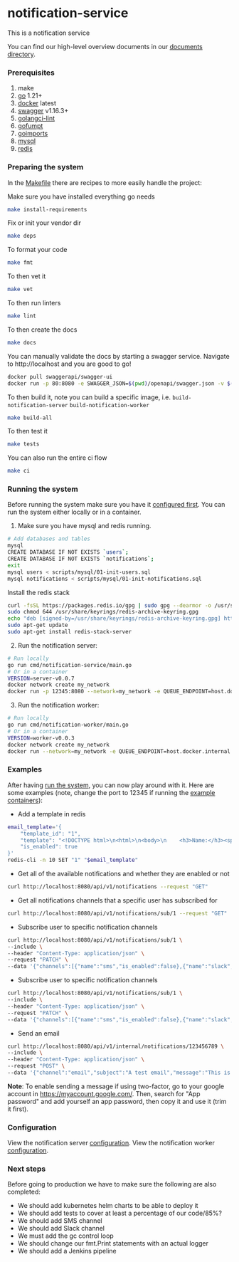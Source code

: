 # notification-service
This is a notification service

You can find our high-level overview documents in our [documents directory](/documents/README.md).

### Prerequisites

1. make
2. [go](https://go.dev/doc/install) 1.21+
3. [docker](https://docs.docker.com/engine/install/) latest
4. [swagger](github.com/swaggo/swag/cmd/swag) v1.16.3+
5. [golangci-lint](github.com/golangci/golangci-lint/cmd/golangci-lint) 
6. [gofumpt](mvdan.cc/gofumpt@latest)
7. [goimports](golang.org/x/tools/cmd/goimports@latest)
8. [mysql](https://dev.mysql.com/downloads/installer/)
9. [redis](https://redis.io/docs/install/install-redis/)

### Preparing the system

In the [Makefile](Makefile) there are recipes to more easily handle the project:

Make sure you have installed everything go needs
```bash
make install-requirements
```

Fix or init your vendor dir
```bash
make deps
```

To format your code
```bash
make fmt
```

To then vet it
```bash
make vet
```

To then run linters
```bash
make lint
```

To then create the docs
```bash
make docs
```

You can manually validate the docs by starting a swagger service. Navigate to http://localhost and you are good to go!
```bash
docker pull swaggerapi/swagger-ui
docker run -p 80:8080 -e SWAGGER_JSON=$(pwd)/openapi/swagger.json -v $(pwd)/openapi:$(pwd)/openapi swaggerapi/swagger-ui
```

To then build it, note you can build a specific image, i.e. `build-notification-server` `build-notification-worker`
```bash
make build-all
```

To then test it
```bash
make tests
```

You can also run the entire ci flow
```bash
make ci
```

### Running the system

Before running the system make sure you have it [configured first](#configuration). You can run the system either locally or in a container.

1. Make sure you have mysql and redis running.
```bash
# Add databases and tables
mysql
CREATE DATABASE IF NOT EXISTS `users`;
CREATE DATABASE IF NOT EXISTS `notifications`;
exit
mysql users < scripts/mysql/01-init-users.sql
mysql notifications < scripts/mysql/01-init-notifications.sql
```

Install the redis stack
```bash 
curl -fsSL https://packages.redis.io/gpg | sudo gpg --dearmor -o /usr/share/keyrings/redis-archive-keyring.gpg
sudo chmod 644 /usr/share/keyrings/redis-archive-keyring.gpg
echo "deb [signed-by=/usr/share/keyrings/redis-archive-keyring.gpg] https://packages.redis.io/deb $(lsb_release -cs) main" | sudo tee /etc/apt/sources.list.d/redis.list
sudo apt-get update
sudo apt-get install redis-stack-server
```

2. Run the notification server:
```bash
# Run locally
go run cmd/notification-service/main.go
# Or in a container
VERSION=server-v0.0.7
docker network create my_network
docker run -p 12345:8080 --network=my_network -e QUEUE_ENDPOINT=host.docker.internal:6379 -e DB_LOCATION=host.docker.internal -e DB_PORT=3306 -v /app/secrets:/app/secrets lz1marine/notification-service:${VERSION}
```

3. Run the notification worker:
```bash
# Run locally
go run cmd/notification-worker/main.go
# Or in a container
VERSION=worker-v0.0.3
docker network create my_network
docker run --network=my_network -e QUEUE_ENDPOINT=host.docker.internal:6379 -e DB_LOCATION=host.docker.internal -e DB_PORT=3306 -v /app/secrets:/app/secrets lz1marine/notification-service:${VERSION}
```

### Examples

After having [run the system](#running-the-system), you can now play around with it. Here are some examples (note, change the port to 12345 if running the [example containers](#running-the-system)):

* Add a template in redis
```bash
email_template='{
    "template_id": "1",
    "template": "<!DOCTYPE html>\n<html>\n<body>\n    <h3>Name:</h3><span>Hello {{.Name}}</span><br/><br/>\n    <h3>Email:</h3><span>{{.Email}}</span><br/>\n    <h3>Message:</h3><span>{{.Message}}</span><br/>\n</body>\n</html>",
    "is_enabled": true
}'
redis-cli -n 10 SET "1" "$email_template"
```

* Get all of the available notifications and whether they are enabled or not
```bash
curl http://localhost:8080/api/v1/notifications --request "GET"
```

* Get all notifications channels that a specific user has subscribed for

```bash
curl http://localhost:8080/api/v1/notifications/sub/1 --request "GET" 
```

* Subscribe user to specific notification channels

```bash
curl http://localhost:8080/api/v1/notifications/sub/1 \
--include \
--header "Content-Type: application/json" \
--request "PATCH" \
--data '{"channels":[{"name":"sms","is_enabled":false},{"name":"slack","is_enabled":false}]}'
```

* Subscribe user to specific notification channels

```bash
curl http://localhost:8080/api/v1/notifications/sub/1 \
--include \
--header "Content-Type: application/json" \
--request "PATCH" \
--data '{"channels":[{"name":"sms","is_enabled":false},{"name":"slack","is_enabled":false}]}'
```

* Send an email
```bash
curl http://localhost:8080/api/v1/internal/notifications/123456789 \
--include \
--header "Content-Type: application/json" \
--request "POST" \
--data '{"channel":"email","subject":"A test email","message":"This is a test message","topic_id":"1","template_id":"1"}'
```

**Note**: To enable sending a message if using two-factor, go to your google account in https://myaccount.google.com/. Then, search for "App password" and add yourself an app password, then copy it and use it (trim it first).

### Configuration

View the notification server [configuration](cmd/notification-service/README.md#configuration).
View the notification worker [configuration](cmd/notification-worker/README.md#configuration).

### Next steps

Before going to production we have to make sure the following are also completed:
* We should add kubernetes helm charts to be able to deploy it
* We should add tests to cover at least a percentage of our code/85%?
* We should add SMS channel
* We should add Slack channel
* We must add the gc control loop
* We should change our fmt.Print statements with an actual logger
* We should add a Jenkins pipeline
